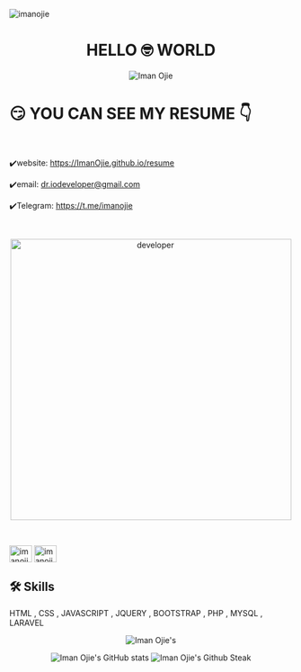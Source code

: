 <p align="left"> <img src="https://komarev.com/ghpvc/?username=imanojie&label=Profile%20views&color=0e75b6&style=flat" alt="imanojie" /></p>

<h1 align="center">HELLO 🤓 WORLD</h1>

<p align="center">
    <img src="https://readme-typing-svg.demolab.com?font=Fira+Code&pause=500&center=true&vCenter=true&multiline=true&width=1000&height=100&lines=I'm+Iman+Ojie+;PHP (LARAVEL) Fullstack+Developer" alt="Iman Ojie" />
</p>

<h1>😏 YOU CAN SEE MY RESUME 👇</h1>

 <br>
 
   ✔️website: https://ImanOjie.github.io/resume
 
   ✔️email: dr.iodeveloper@gmail.com

   ✔️Telegram: https://t.me/imanojie
   
 <br>


<p align="center">
<img src="https://github.com/ImanOjie/images/blob/main/developer-gif.gif?raw=true" alt="developer" height="500" />
</p>

<br>

<a href="https://linkedin.com/in/iman-ojie/" target="blank"><img align="center" src="https://raw.githubusercontent.com/rahuldkjain/github-profile-readme-generator/master/src/images/icons/Social/linked-in-alt.svg" alt="imanojie" height="30" width="40" /></a>
<a href="https://stackoverflow.com/users/21984623/imanojie" target="blank"><img align="center" src="https://raw.githubusercontent.com/rahuldkjain/github-profile-readme-generator/master/src/images/icons/Social/stack-overflow.svg" alt="imanojie" height="30" width="40" /></a>

## 🛠 Skills
HTML , CSS , JAVASCRIPT , JQUERY , BOOTSTRAP , PHP , MYSQL , LARAVEL 

<p align="center">
<img src="https://github-readme-stats.vercel.app/api/top-langs/?username=imanojie&layout=compact&theme=transparent" alt="Iman Ojie's" />
</p>

<p align="center">
  <img src="https://github-readme-stats.vercel.app/api?username=imanojie&show_icons=true&theme=monokai" alt="Iman Ojie's GitHub stats" />
  <img src="https://github-readme-streak-stats.herokuapp.com/?user=imanojie&theme=monokai" alt="Iman Ojie's Github Steak" /><br>
</p>
